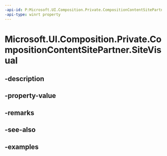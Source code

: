 ```yaml
---
-api-id: P:Microsoft.UI.Composition.Private.CompositionContentSitePartner.SiteVisual
-api-type: winrt property
---
```


# Microsoft.UI.Composition.Private.CompositionContentSitePartner.SiteVisual

<!--
public Microsoft.UI.Composition.Visual SiteVisual { get; }
-->


## -description

## -property-value

## -remarks

## -see-also

## -examples


